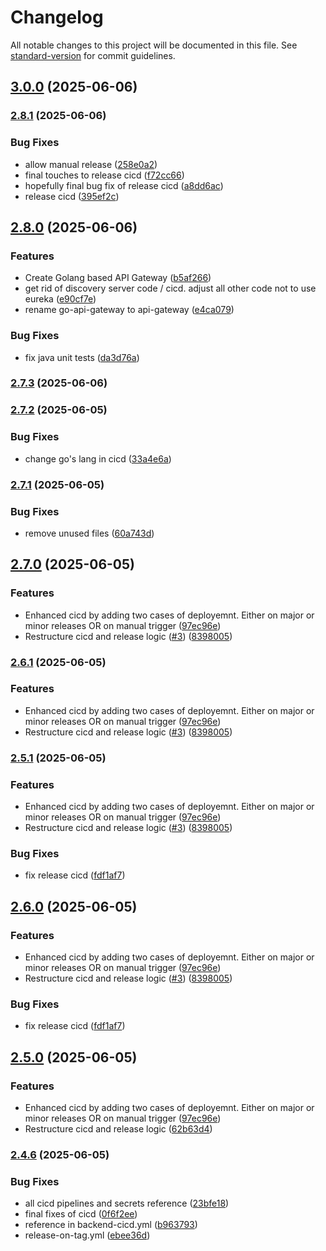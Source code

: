 # Changelog

All notable changes to this project will be documented in this file. See [standard-version](https://github.com/conventional-changelog/standard-version) for commit guidelines.

## [3.0.0](https://github.com/nzhussup/admin-panel-personal-website/compare/v2.8.1...v3.0.0) (2025-06-06)

### [2.8.1](https://github.com/nzhussup/admin-panel-personal-website/compare/v2.8.0...v2.8.1) (2025-06-06)


### Bug Fixes

* allow manual release ([258e0a2](https://github.com/nzhussup/admin-panel-personal-website/commit/258e0a2b1cf6503c08b06aa60c42bab584dbf97a))
* final touches to release cicd ([f72cc66](https://github.com/nzhussup/admin-panel-personal-website/commit/f72cc66afadb382437e611d88d67d60ca617732e))
* hopefully final bug fix of release cicd ([a8dd6ac](https://github.com/nzhussup/admin-panel-personal-website/commit/a8dd6ac1b6ecf3dc1b47f596f14af9fa360a4e0f))
* release cicd ([395ef2c](https://github.com/nzhussup/admin-panel-personal-website/commit/395ef2ca170920a1572dfed2ebe9b6c64430c6b8))

## [2.8.0](https://github.com/nzhussup/admin-panel-personal-website/compare/v2.7.3...v2.8.0) (2025-06-06)


### Features

* Create Golang based API Gateway ([b5af266](https://github.com/nzhussup/admin-panel-personal-website/commit/b5af266d901c637a4135891c0a735c665fe2d5c8))
* get rid of discovery server code / cicd. adjust all other code not to use eureka ([e90cf7e](https://github.com/nzhussup/admin-panel-personal-website/commit/e90cf7e389a5f8fdf3f691d0baf47b69209188fc))
* rename go-api-gateway to api-gateway ([e4ca079](https://github.com/nzhussup/admin-panel-personal-website/commit/e4ca079521791b7a94287273cbabea6d556399ee))


### Bug Fixes

* fix java unit tests ([da3d76a](https://github.com/nzhussup/admin-panel-personal-website/commit/da3d76af4acca0084591b05e0ae165a6eac9d105))

### [2.7.3](https://github.com/nzhussup/admin-panel-personal-website/compare/v2.7.2...v2.7.3) (2025-06-06)

### [2.7.2](https://github.com/nzhussup/admin-panel-personal-website/compare/v2.7.1...v2.7.2) (2025-06-05)


### Bug Fixes

* change go's lang in cicd ([33a4e6a](https://github.com/nzhussup/admin-panel-personal-website/commit/33a4e6a939fde18ae3d021b9fd8d6fb034c336a4))

### [2.7.1](https://github.com/nzhussup/admin-panel-personal-website/compare/v2.7.0...v2.7.1) (2025-06-05)


### Bug Fixes

* remove unused files ([60a743d](https://github.com/nzhussup/admin-panel-personal-website/commit/60a743de2729e1784bf0b920055cc3b4f6090469))

## [2.7.0](https://github.com/nzhussup/admin-panel-personal-website/compare/v2.4.6...v2.7.0) (2025-06-05)


### Features

* Enhanced cicd by adding two cases of deployemnt. Either on major or minor releases OR on manual trigger ([97ec96e](https://github.com/nzhussup/admin-panel-personal-website/commit/97ec96ecab9ab8a66ef07ea44eb979015355f161))
* Restructure cicd and release logic ([#3](https://github.com/nzhussup/admin-panel-personal-website/issues/3)) ([8398005](https://github.com/nzhussup/admin-panel-personal-website/commit/8398005bb1019e45911d8bf77d76ddec7275aea1))

### [2.6.1](https://github.com/nzhussup/admin-panel-personal-website/compare/v2.4.6...v2.6.1) (2025-06-05)


### Features

* Enhanced cicd by adding two cases of deployemnt. Either on major or minor releases OR on manual trigger ([97ec96e](https://github.com/nzhussup/admin-panel-personal-website/commit/97ec96ecab9ab8a66ef07ea44eb979015355f161))
* Restructure cicd and release logic ([#3](https://github.com/nzhussup/admin-panel-personal-website/issues/3)) ([8398005](https://github.com/nzhussup/admin-panel-personal-website/commit/8398005bb1019e45911d8bf77d76ddec7275aea1))

### [2.5.1](https://github.com/nzhussup/admin-panel-personal-website/compare/v2.4.6...v2.5.1) (2025-06-05)


### Features

* Enhanced cicd by adding two cases of deployemnt. Either on major or minor releases OR on manual trigger ([97ec96e](https://github.com/nzhussup/admin-panel-personal-website/commit/97ec96ecab9ab8a66ef07ea44eb979015355f161))
* Restructure cicd and release logic ([#3](https://github.com/nzhussup/admin-panel-personal-website/issues/3)) ([8398005](https://github.com/nzhussup/admin-panel-personal-website/commit/8398005bb1019e45911d8bf77d76ddec7275aea1))


### Bug Fixes

* fix release cicd ([fdf1af7](https://github.com/nzhussup/admin-panel-personal-website/commit/fdf1af7412a1cc9c3a63702ccc61645a703c7a3f))

## [2.6.0](https://github.com/nzhussup/admin-panel-personal-website/compare/v2.4.6...v2.6.0) (2025-06-05)


### Features

* Enhanced cicd by adding two cases of deployemnt. Either on major or minor releases OR on manual trigger ([97ec96e](https://github.com/nzhussup/admin-panel-personal-website/commit/97ec96ecab9ab8a66ef07ea44eb979015355f161))
* Restructure cicd and release logic ([#3](https://github.com/nzhussup/admin-panel-personal-website/issues/3)) ([8398005](https://github.com/nzhussup/admin-panel-personal-website/commit/8398005bb1019e45911d8bf77d76ddec7275aea1))


### Bug Fixes

* fix release cicd ([fdf1af7](https://github.com/nzhussup/admin-panel-personal-website/commit/fdf1af7412a1cc9c3a63702ccc61645a703c7a3f))

## [2.5.0](https://github.com/nzhussup/admin-panel-personal-website/compare/v2.4.6...v2.5.0) (2025-06-05)


### Features

* Enhanced cicd by adding two cases of deployemnt. Either on major or minor releases OR on manual trigger ([97ec96e](https://github.com/nzhussup/admin-panel-personal-website/commit/97ec96ecab9ab8a66ef07ea44eb979015355f161))
* Restructure cicd and release logic ([62b63d4](https://github.com/nzhussup/admin-panel-personal-website/commit/62b63d439cec823469a05967425b378bbd781aec))

### [2.4.6](https://github.com/nzhussup/admin-panel-personal-website/compare/v2.4.5...v2.4.6) (2025-06-05)

### Bug Fixes

- all cicd pipelines and secrets reference ([23bfe18](https://github.com/nzhussup/admin-panel-personal-website/commit/23bfe18b82e19351dc4df77de12a99220ad67dfc))
- final fixes of cicd ([0f6f2ee](https://github.com/nzhussup/admin-panel-personal-website/commit/0f6f2ee83c4b9f3a36088cf1e6ed1bcfb43c9a32))
- reference in backend-cicd.yml ([b963793](https://github.com/nzhussup/admin-panel-personal-website/commit/b96379381247ba4309569c3ebc810a32e5efe5e8))
- release-on-tag.yml ([ebee36d](https://github.com/nzhussup/admin-panel-personal-website/commit/ebee36dfaebf1b4abb27daa96aec7ae8a41c20a2))
